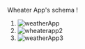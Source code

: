 Wheater App's schema !
1. ![weatherApp](https://github.com/0bera1/WheaterApp-with-API-on-JetpackCompose/assets/102685755/0c4a380c-37a7-495c-8149-8eb18f235f82)
2. ![wheaterapp2](https://github.com/0bera1/WheaterApp-with-API-on-JetpackCompose/assets/102685755/ff3f6ee1-332a-44b2-9e06-caa02aec8ba7)
3. ![weatherApp3](https://github.com/0bera1/WheaterApp-with-API-on-JetpackCompose/assets/102685755/d7f81567-b865-4224-816c-0f9da5566843)
